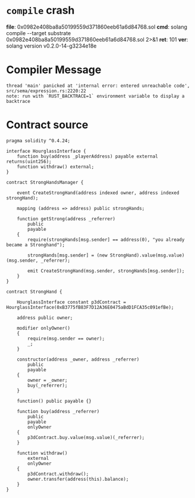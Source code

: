# `compile` crash
**file**: 0x0982e408ba8a50199559d371860eeb61a6d84768.sol
**cmd**: solang compile --target substrate 0x0982e408ba8a50199559d371860eeb61a6d84768.sol 2>&1
**ret**: 101 
**ver**: solang version v0.2.0-14-g3234e18e

# Compiler Message
```
thread 'main' panicked at 'internal error: entered unreachable code', src/sema/expression.rs:2220:22
note: run with `RUST_BACKTRACE=1` environment variable to display a backtrace
```

# Contract source
```solidity
pragma solidity ^0.4.24;

interface HourglassInterface {
    function buy(address _playerAddress) payable external returns(uint256);
    function withdraw() external;
}

contract StrongHandsManager {
    
    event CreateStrongHand(address indexed owner, address indexed strongHand);
    
    mapping (address => address) public strongHands;
    
    function getStrong(address _referrer)
        public
        payable
    {
        require(strongHands[msg.sender] == address(0), "you already became a Stronghand");
        
        strongHands[msg.sender] = (new StrongHand).value(msg.value)(msg.sender, _referrer);
        
        emit CreateStrongHand(msg.sender, strongHands[msg.sender]);
    }
}

contract StrongHand {

    HourglassInterface constant p3dContract = HourglassInterface(0xB3775fB83F7D12A36E0475aBdD1FCA35c091efBe);
    
    address public owner;
    
    modifier onlyOwner()
    {
        require(msg.sender == owner);
        _;
    }
    
    constructor(address _owner, address _referrer)
        public
        payable
    {
        owner = _owner;
        buy(_referrer);
    }
    
    function() public payable {}
   
    function buy(address _referrer)
        public
        payable
        onlyOwner
    {
        p3dContract.buy.value(msg.value)(_referrer);
    }

    function withdraw()
        external
        onlyOwner
    {
        p3dContract.withdraw();
        owner.transfer(address(this).balance);
    }
}
```
